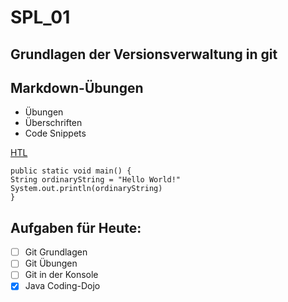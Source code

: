 # SPL_01

## Grundlagen der Versionsverwaltung in git

## Markdown-Übungen

* Übungen
* Überschriften
* Code Snippets

[HTL](https://www.htl-leoben.at)

```
public static void main() {
String ordinaryString = "Hello World!"
System.out.println(ordinaryString)
}
```

## Aufgaben für Heute:

- [ ] Git Grundlagen
- [ ] Git Übungen
- [ ] Git in der Konsole
- [X] Java Coding-Dojo
